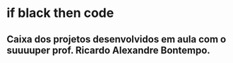 # if black then code

## Caixa dos projetos desenvolvidos em aula com o suuuuper prof. Ricardo Alexandre Bontempo.
